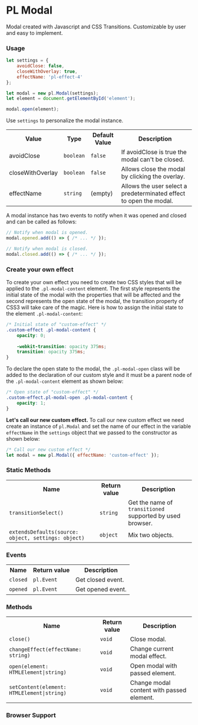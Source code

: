 PL Modal
========
Modal created with Javascript and CSS Transitions. Customizable by user and easy to implement.

### Usage
```javascript
let settings = {
	avoidClose: false,
	closeWithOverlay: true,
	effectName: 'pl-effect-4'
};

let modal = new pl.Modal(settings);
let element = document.getElementById('element');

modal.open(element);
```

Use `settings` to personalize the modal instance.

<table>
    <tr>
        <th>Value</th>
        <th>Type</th>
        <th>Default Value</th>
        <th>Description</th>
    </tr>
    <tr>
        <td>avoidClose</td>
        <td><code>boolean</code></td>
        <td><code>false</code></td>
        <td>If avoidClose is true the modal can't be closed.</td>
    </tr>
    <tr>
        <td>closeWithOverlay</td>
        <td><code>boolean</code></td>
        <td><code>false</code></td>
        <td>Allows close the modal by clicking the overlay.</td>
    </tr>
    <tr>
        <td>effectName</td>
        <td><code>string</code></td>
        <td>(empty)</td>
        <td>Allows the user select a predeterminated effect to open the modal.</td>
    </tr>
</table>

A modal instance has two events to notify when it was opened and closed and can be called as follows:

```javascript
// Notify when modal is opened.
modal.opened.add(() => { /* ... */ });

// Notify when modal is closed.
modal.closed.add(() => { /* ... */ });
```

### Create your own effect
To create your own effect you need to create two CSS styles that will be applied to the `.pl-modal-content` element. The first style represents the initial state of the modal with the properties that will be affected and the second represents the open state of the modal, the transition property of CSS3 will take care of the magic.
Here is how to assign the initial state to the element `.pl-modal-content`:

```css
/* Initial state of "custom-effect" */
.custom-effect .pl-modal-content {
    opacity: 0;
    
    -webkit-transition: opacity 375ms; 
    transition: opacity 375ms;
}
```


To declare the open state to the modal, the `.pl-modal-open` class will be added to the declaration of our custom style and it must be a parent node of the `.pl-modal-content` element as shown below:
```css
/* Open state of "custom-effect" */
.custom-effect.pl-modal-open .pl-modal-content {
    opacity: 1;
}
```

**Let's call our new custom effect.**
To call our new custom effect we need create an instance of `pl.Modal` and set the name of our effect in the variable `effectName` in the `settings` object that we passed to the constructor as shown below:

```javascript
/* Call our new custom effect */
let modal = new pl.Modal({ effectName: 'custom-effect' });
```

### Static Methods
<table>
    <tr>
        <th>Name</th>
        <th>Return value</th>
        <th>Description</th>
    </tr>
    <tr>
        <td><code>transitionSelect()</code></td>
        <td><code>string</code></td>
        <td>Get the name of <code>transitioned</code> supported by used browser.</td>
    </tr>
    <tr>
        <td><code>extendsDefaults(source: object, settings: object)</code></td>
        <td><code>object</code></td>
        <td>Mix two objects.</td>
    </tr>
</table>

### Events
<table>
    <tr>
        <th>Name</th>
        <th>Return value</th>
        <th>Description</th>
    </tr>
    <tr>
        <td><code>closed</code></td>
        <td><code>pl.Event</code></td>
        <td>Get closed event.</td>
    </tr>
    <tr>
        <td><code>opened</code></td>
        <td><code>pl.Event</code></td>
        <td>Get opened event.</td>
    </tr>
</table>

### Methods
<table>
    <tr>
        <th>Name</th>
        <th>Return value</th>
        <th>Description</th>
    </tr>
    <tr>
        <td><code>close()</code></td>
        <td><code>void</code></td>
        <td>Close modal.</td>
    </tr>
    <tr>
        <td><code>changeEffect(effectName: string)</code></td>
        <td><code>void</code></td>
        <td>Change current modal effect.</td>
    </tr>
    <tr>
        <td><code>open(element: HTMLElement|string)</code></td>
        <td><code>void</code></td>
        <td>Open modal with passed element.</td>
    </tr>
    <tr>
        <td><code>setContent(element: HTMLElement|string)</code></td>
        <td><code>void</code></td>
        <td>Change modal content with passed element.</td>
    </tr>
</table>

### Browser Support
